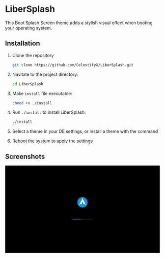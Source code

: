 # LiberSplash

This Boot Splash Screen theme adds a stylish visual effect when booting your operating system.

## Installation

1. Clone the repository

    ```bash
    git clone https://github.com/CelestifyX/LiberSplash.git
    ```

2. Navitate to the project directory:
    ```bash
    cd LiberSplash
    ```

3. Make `install` file executable:
    ```bash
    chmod +x ./install
    ```

4. Run `./install` to install LiberSplash:
    ```bash
    ./install
    ```

5. Select a theme in your DE settings, or install a theme with the command
6. Reboot the system to apply the settings

## Screenshots

![preview](preview.png)
